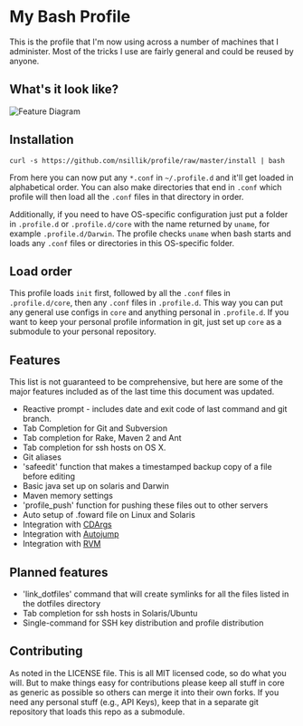 My Bash Profile
===============

This is the profile that I'm now using across a number of machines that I administer.  Most of the tricks I use are fairly general and could be reused by anyone.

What's it look like?
--------------------

![Feature Diagram](http://img.skitch.com/20100928-ng3tdm6b54wn4g62x2syaaef5w.jpg)

Installation
------------

    curl -s https://github.com/nsillik/profile/raw/master/install | bash

From here you can now put any `*.conf` in `~/.profile.d` and it'll get loaded in alphabetical order. You can also make directories that end in `.conf` which profile will then load all the `.conf` files in that directory in order.

Additionally, if you need to have OS-specific configuration just put a folder in `.profile.d` or `.profile.d/core` with the name returned by `uname`, for example `.profile.d/Darwin`. The profile checks `uname` when bash starts and loads any `.conf` files or directories in this OS-specific folder.

Load order
----------

This profile loads `init` first, followed by all the `.conf` files in `.profile.d/core`, then any `.conf` files in `.profile.d`. This way you can put any general use configs in `core` and anything personal in `.profile.d`. If you want to keep your personal profile information in git, just set up `core` as a submodule to your personal repository.

Features
--------

This list is not guaranteed to be comprehensive, but here are some of the major features included as of the last time this document was updated.

* Reactive prompt - includes date and exit code of last command and git branch.
* Tab Completion for Git and Subversion
* Tab completion for Rake, Maven 2 and Ant
* Tab completion for ssh hosts on OS X.
* Git aliases
* 'safeedit' function that makes a timestamped backup copy of a file before editing
* Basic java set up on solaris and Darwin
* Maven memory settings
* 'profile_push' function for pushing these files out to other servers
* Auto setup of .foward file on Linux and Solaris
* Integration with [CDArgs](http://www.skamphausen.de/cgi-bin/ska/CDargs)
* Integration with [Autojump](http://github.com/joelthelion/autojump/)
* Integration with [RVM](http://rvm.beginrescueend.com/)

Planned features
----------------

* 'link_dotfiles' command that will create symlinks for all the files listed in the dotfiles directory
* Tab completion for ssh hosts in Solaris/Ubuntu
* Single-command for SSH key distribution and profile distribution

Contributing
------------

As noted in the LICENSE file. This is all MIT licensed code, so do what you will. But to make things easy for contributions please keep all stuff in core as generic as possible so others can merge it into their own forks. If you need any personal stuff (e.g., API Keys), keep that in a separate git repository that loads this repo as a submodule.
